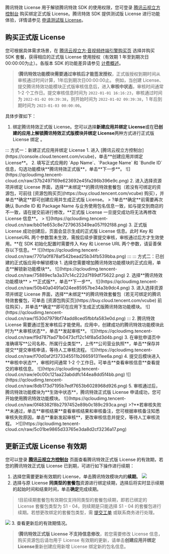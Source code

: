 腾讯特效 License 用于解锁腾讯特效 SDK 的使用权限，您可登录 [腾讯云视立方控制台](https://console.cloud.tencent.com/vcube) 购买绑定正式版 License。腾讯特效 SDK 提供测试版 License 进行功能体验，详情请参见 [申请测试版 License](https://cloud.tencent.com/document/product/616/65878)。

## 购买正式版 License[](id:create)
您可根据具体需求场景，在 [腾讯云视立方·音视频终端引擎购买页](https://buy.cloud.tencent.com/vcube) 选择并购买 SDK 套餐，获得相应的正式版 License 使用授权（有效期 1 年至到期次日00:00:00为止）。各版本 SDK 的功能差异请参见 [计费概述](https://cloud.tencent.com/document/product/616/36807)。

> !**腾讯特效功能模块需要通过审核后才能签发授权**，正式版授权到期时间从审核通过时间计算，1年后到期次日00:00:00止。
> 例如，当创建 License、提交腾讯特效功能模块正式版审核信息后，进入**审核中状态**，审核时间通常 1-2 个工作日。提交审核信息时间为 `2022-01-01 16:16:23`，审核通过时间为 `2022-01-02 09:39:38`，则开始时间为 `2022-01-02 09:39:38`，1 年后到期时间为 `2023-01-03 00:00:00`。

具体步骤如下：
1. 绑定腾讯特效正式版 License。您可以选择**新建应用并绑定 License**或在**已创建的应用上解锁腾讯特效正式版模块并绑定 License**两种方式进行正式版 License 绑定 。
<dx-tabs>
::: 方式一：新建正式应用并绑定 License
1. 进入 [腾讯云视立方控制台](https://console.cloud.tencent.com/vcube)，单击**创建应用并绑定 License**。
2. 填写正式应用的 `App Name`、`Package Name` 和 `Bundle ID` 信息，勾选功能模块**腾讯特效正式版**，单击**下一步**。
![](https://qcloudimg.tencent-cloud.cn/raw/37b2497169e623692e45fa286b396e9c.png)
2. 进入选择资源项并绑定 License 界面，选择**未绑定**的腾讯特效套餐包（若没有可绑定的资源包，可前往 [资源包购买页](https://buy.cloud.tencent.com/vcube) 购买），并单击**确定**即可创建应用并生成正式版 License。
> ?单击**确定**前需要再次确认 Bundle ID 和 Package Name 与业务使用包名信息一致，如与提交到商店的不一致，请在提交前进行修改，**正式版 License 一旦提交成功将无法再修改 License 信息**。
> 
![](https://qcloudimg.tencent-cloud.cn/raw/bb01e653c8e7279635349ea057f92f88.png)
3. 正式版 License 成功创建后，页面会显示生成的正式版 License 信息。此时 Key 和 LicenseURL 两个参数暂未生效，需按后续步骤提交审核，审核通过后方才生效使用。**在 SDK 初始化配置时需要传入 Key 和 License URL 两个参数，请妥善保存以下信息。**
![](https://qcloudimg.tencent-cloud.cn/raw/7701a0f878af542bead25b34fb539bba.png)
:::
::: 方式二：已创建的正式版应用中解锁模块
1. 选择您需要增加腾讯特效功能模块的正式应用，单击**解锁新功能模块**。
![](https://qcloudimg.tencent-cloud.cn/raw/75889ec1a3a37c14c222d7f89df75622.png)
2. 选择**腾讯特效功能模块** > **正式版**，单击**下一步**。
![](https://qcloudimg.tencent-cloud.cn/raw/50b40a0491a024ee85957be34a3b9dc4.png)
3. 进入选择资源项并绑定 License 界面，选择**未绑定**的腾讯特效套餐包（若无可绑定的腾讯特效套餐包，可单击 [资源包购买页](https://buy.cloud.tencent.com/vcube) 前往购买），并单击**确定**即可在应用下生成正式版腾讯特效功能模块。
![](https://qcloudimg.tencent-cloud.cn/raw/1530d7979bf74add8ced5fbbfa583e0d.png)
:::
</dx-tabs>
2. 腾讯特效 License 需要通过签发审核后才能使用。应用中，创建成功的腾讯特效功能模块此时为**未审核状态**，单击**发起审核**。
![](https://qcloudimg.tencent-cloud.cn/raw/f9d787fad71b0473cf12c14f8a5d3d4b.png)
3. 在审批申请页中准确填写**公司名称、所属行业类型**，上传**公司营业执照**，单击**保存并提交**提交审核申请，等待人工审核流程。
![](https://qcloudimg.tencent-cloud.cn/raw/f70d0af2f373345511b266591311ee6a.png)
4. 提交后模块进入**审核中状态**，审核时间通常 1-2 个工作日。可单击**查看审核信息**查看提交的审核信息。
![](https://qcloudimg.tencent-cloud.cn/raw/e0c00c121aa23abddfc144ea8dd5f4bb.png)
![](https://qcloudimg.tencent-cloud.cn/raw/8db173d7195b7edf7653b6028968d926.png)
5. 审核通过后，腾讯特效功能模块为**生效中状态**，腾讯特效正式版 License 申请成功，您可开始使用腾讯特效功能模块。
![](https://qcloudimg.tencent-cloud.cn/raw/0f48382f8b2797452e89b0c189c293ca.png)
>?**若审核失败**未通过，单击**审核结果**查看审核结果和审核备注，您可根据审核备注知悉审核失败原因，单击**重新发起审核**，更改审核信息并提交，等待人工审核流程。
>![](https://qcloudimg.tencent-cloud.cn/raw/5c01be9865d33765e3da8d2cf3236a17.png)

## 更新正式版 License 有效期[](id:upgrade)
您可以登录 **[腾讯云视立方控制台](https://console.cloud.tencent.com/vcube)** 页面查看腾讯特效正式版 License 的有效期，若您的腾讯特效正式版 License 已到期，可进行如下操作进行续期：
1. 选择您需要更新有效期的 License，单击腾讯特效模块内的**续期**。
![](https://qcloudimg.tencent-cloud.cn/raw/d313c5916b01efd59ea8ce94682490ed.png)
2. 选择与原 License **同类型的套餐包**资源进行绑定续期，选择后将实时显示续期的起始时间和结束时间，单击**确定**完成续期。
>!目前续期套餐包有效期仅支持同类型的套餐包续期，即若已绑定的 License 套餐包类型为 S1 - 04，则续期是只能选择 S1 - 04 的套餐包进行续期。若想更改绑定的套餐包类型，需 [提交工单](https://console.cloud.tencent.com/workorder/category) 或联系商务进行处理。
>
![](https://qcloudimg.tencent-cloud.cn/raw/1960a514de5e8186353656ab41707f59.png)
3. 查看更新后的有效期情况。
> !**腾讯特效正式版 License 不支持信息修改**，若您需要修改 License 信息，购买资源包后请勿用于 License 有效期的更新，请单击**创建应用并绑定 License**重新创建应用新增 License 绑定新的包名信息。

